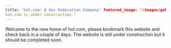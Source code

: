 ```yaml
---
title: 'hot.com: A don Federation Company' featured_image: '/images/gohugo-default-sample-hero-image.jpg' description: "
hot.com is under construction."
---
```


Welcome to the new home of hot.com, please bookmark this website and check back in a couple of days. The website is
still under construction but it should be completed soon.
